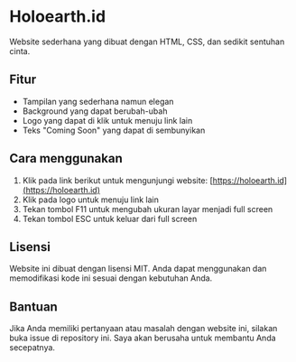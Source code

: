 # Holoearth.id

Website sederhana yang dibuat dengan HTML, CSS, dan sedikit sentuhan cinta.

## Fitur

* Tampilan yang sederhana namun elegan
* Background yang dapat berubah-ubah
* Logo yang dapat di klik untuk menuju link lain
* Teks "Coming Soon" yang dapat di sembunyikan

## Cara menggunakan

1. Klik pada link berikut untuk mengunjungi website: [https://holoearth.id](https://holoearth.id)
2. Klik pada logo untuk menuju link lain
3. Tekan tombol F11 untuk mengubah ukuran layar menjadi full screen
4. Tekan tombol ESC untuk keluar dari full screen

## Lisensi

Website ini dibuat dengan lisensi MIT. Anda dapat menggunakan dan memodifikasi kode ini sesuai dengan kebutuhan Anda.

## Bantuan

Jika Anda memiliki pertanyaan atau masalah dengan website ini, silakan buka issue di repository ini. Saya akan berusaha untuk membantu Anda secepatnya.
